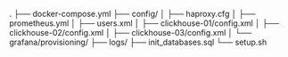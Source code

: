 .
├── docker-compose.yml
├── config/
│   ├── haproxy.cfg
│   ├── prometheus.yml
│   ├── users.xml
│   ├── clickhouse-01/config.xml
│   ├── clickhouse-02/config.xml
│   ├── clickhouse-03/config.xml
│   └── grafana/provisioning/
├── logs/
├── init_databases.sql
└── setup.sh